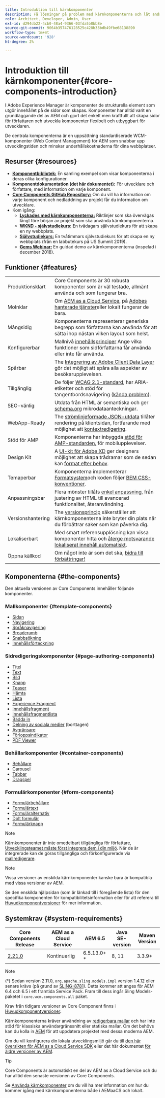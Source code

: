 ```yaml
---
title: Introduktion till kärnkomponenter
description: Få lösningar på problem med kärnkomponenterna och låt andra skapa element i AEM.
role: Architect, Developer, Admin, User
exl-id: d294db22-4cb0-48a4-9366-03fda5b8bb8e
source-git-commit: 9064b357476128525c428b33bdb49fbe68138890
workflow-type: tm+mt
source-wordcount: '928'
ht-degree: 2%

---
```


# Introduktion till kärnkomponenter{#core-components-introduction}

I Adobe Experience Manager är komponenter de strukturella element som utgör innehållet på de sidor som skapas. Komponenter har alltid varit en grundläggande del av AEM och gjort det enkelt men kraftfullt att skapa sidor för författaren och utveckla komponenter flexibelt och utbyggbart för utvecklaren.

De centrala komponenterna är en uppsättning standardiserade WCM-komponenter (Web Content Management) för AEM som snabbar upp utvecklingstiden och minskar underhållskostnaderna för dina webbplatser.

## Resurser {#resources}

* **[Komponentbibliotek:](https://www.adobe.com/go/aem_cmp_library)** En samling exempel som visar komponenterna i deras olika konfigurationer.
* **Komponentdokumentation (det här dokumentet):** För utvecklare och författare, med information om varje komponent.
* **[Core Components GitHub Repository:](https://github.com/adobe/aem-core-wcm-components)** Om du vill ha information om varje komponent och nedladdning av projekt får du information om utvecklare.
* Kom igång:
   * **[Lyckades med kärnkomponenterna:](/help/developing/success.md)** Riktlinjer som ska övervägas långt före början av projekt som ska använda kärnkomponenterna.
   * **[WKND - självstudiekurs:](https://experienceleague.adobe.com/docs/experience-manager-learn/getting-started-wknd-tutorial-develop/overview.html)** En tvådagars självstudiekurs för att skapa en ny webbplats.
   * **[Självstudiekurs:](https://expleague.azureedge.net/labs/L767/index.html)** En tvåtimmars självstudiekurs för att skapa en ny webbplats (från en labbutekurs på US Summit 2019).
   * **[Gems Webinar:](https://helpx.adobe.com/experience-manager/kt/eseminars/gems/AEM-Core-Components.html)** En guidad demo av kärnkomponenterna (inspelad i december 2018).

## Funktioner {#features}

|  |  |
|---|---|
| Produktionsklart | Core Components är 30 robusta komponenter som är väl testade, allmänt använda och som fungerar bra. |
| Molnklar | Om [AEM as a Cloud Service](https://experienceleague.adobe.com/docs/experience-manager-cloud-service/landing/home.html), på [Adobes hanterade tjänster](https://github.com/adobe/aem-project-archetype/tree/master/src/main/archetype/dispatcher.ams)eller lokalt fungerar de bara. |
| Mångsidig | Komponenterna representerar generiska begrepp som författarna kan använda för att sätta ihop nästan vilken layout som helst. |
| Konfigurerbar | Mallnivå [innehållsprinciper](https://experienceleague.adobe.com/docs/experience-manager-cloud-service/content/implementing/developing/full-stack/components-templates/templates.html#content-policies) Ange vilka funktioner som sidförfattarna får använda eller inte får använda. |
| Spårbar | The [Integrering av Adobe Client Data Layer](/help/developing/data-layer/overview.md) gör det möjligt att spåra alla aspekter av besökarupplevelsen. |
| Tillgänglig | De följer [WCAG 2.1-standard](https://www.w3.org/TR/WCAG21/), har ARIA-etiketter och stöd för tangentbordsnavigering ([kända problem](https://github.com/adobe/aem-core-wcm-components/issues?utf8=✓&amp;q=is%3Aissue+is%3Aopen+accessibility+in%3Atitle)). |
| SEO-vänlig | Utdata från HTML är semantiska och ger [schema.org](https://schema.org) mikrodataanteckningar. |
| WebApp-Ready | The [strömlinjeformade JSON-utdata](https://experienceleague.adobe.com/docs/experience-manager-learn/foundation/development/develop-sling-model-exporter.html) tillåter rendering på klientsidan, fortfarande med möjlighet att [kontextredigering](https://experienceleague.adobe.com/docs/experience-manager-learn/sites/spa-editor/spa-editor-framework-feature-video-use.html). |
| Stöd för AMP | Komponenterna har inbyggda [stöd för AMP-standarden,](/help/developing/amp.md) för mobilupplevelser. |
| Design Kit | A [UI-kit för Adobe XD](https://experienceleague.adobe.com/docs/experience-manager-learn/assets/AEM-CoreComponents-UI-Kit.xd) ger designers möjlighet att skapa trådramar som de sedan kan [format efter behov](https://github.com/adobe/aem-guides-wknd/releases/download/aem-guides-wknd-0.0.2/AEM_UI-kit-WKND.xd). |
| Temaperbar | Komponenterna implementerar [Formatsystem](https://experienceleague.adobe.com/docs/experience-manager-cloud-service/content/sites/authoring/features/style-system.html)och koden följer [BEM CSS-konventioner](http://getbem.com/). |
| Anpassningsbar | Flera mönster tillåts [enkel anpassning](developing/customizing.md), från justering av HTML till avancerad funktionalitet, återanvändning. |
| Versionshantering | The [versionsprincip](https://github.com/adobe/aem-core-wcm-components/wiki/Versioning-policies) säkerställer att kärnkomponenterna inte bryter din plats när du förbättrar saker som kan påverka dig. |
| Lokaliserbart | Med smart referensupplösning kan vissa komponenter hitta och [återge motsvarande lokaliserat innehåll automatiskt](get-started/localization.md). |
| Öppna källkod | Om något inte är som det ska, [bidra till förbättringar!](https://github.com/adobe/aem-core-wcm-components/blob/master/CONTRIBUTING.md) |

## Komponenterna {#the-components}

Den aktuella versionen av Core Components innehåller följande komponenter.

### Mallkomponenter {#template-components}

* [Sidan](components/page.md)
* [Navigering](components/navigation.md)
* [Språknavigering](components/language-navigation.md)
* [Breadcrumb](components/breadcrumb.md)
* [Snabbsökning](components/quick-search.md)
* [Innehållsförteckning](components/tableofcontents.md)

### Sidredigeringskomponenter {#page-authoring-components}

* [Titel](components/title.md)
* [Text](components/text.md)
* [Bild](components/image.md)
* [Knapp](components/button.md)
* [Teaser](components/teaser.md)
* [Hämta](components/download.md)
* [Lista](components/list.md)
* [Experience Fragment](components/experience-fragment.md)
* [Innehållsfragment](components/content-fragment-component.md)
* [Innehållsfragmentlista](components/content-fragment-list.md)
* [Bädda in](components/embed.md)
* [Delning av sociala medier](components/sharing.md) (borttagen)
* [Avgränsare](components/separator.md)
* [Förloppsindikator](components/progress-bar.md)
* [PDF Viewer](components/pdf-viewer.md)

### Behållarkomponenter {#container-components}

* [Behållare](components/container.md)
* [Carousel](components/carousel.md)
* [Tabbar](components/tabs.md)
* [Dragspel](components/accordion.md)

### Formulärkomponenter {#form-components}

* [Formulärbehållare](components/forms/form-container.md)
* [Formulärtext](components/forms/form-text.md)
* [Formuläralternativ](components/forms/form-options.md)
* [Dolt formulär](components/forms/form-hidden.md)
* [Formulärknapp](components/forms/form-button.md)

>[!NOTE]
>
>Kärnkomponenter är inte omedelbart tillgängliga för författare, [Utvecklingsteamet måste först integrera dem i din miljö](get-started/using.md). När de är integrerade kan de göras tillgängliga och förkonfigurerade via [mallredigerare](https://experienceleague.adobe.com/docs/experience-manager-cloud-service/sites/authoring/features/templates.html).

>[!NOTE]
>
>Vissa versioner av enskilda kärnkomponenter kanske bara är kompatibla med vissa versioner av AEM.
>
>Se den enskilda hjälpsidan (som är länkad till i föregående lista) för den specifika komponenten för kompatibilitetsinformation eller för att referera till [Huvudkomponentversioner](versions.md) för mer information.

## Systemkrav {#system-requirements}

| Core Components Release | AEM as a Cloud Service | AEM 6.5 | Java SE-version | Maven Version |
|---------|---------|---------|---------|---------|
| [2.21.0](https://github.com/adobe/aem-core-wcm-components/releases/tag/core.wcm.components.reactor-2.21.0) | Kontinuerlig | 6.5.13.0+ * | 8, 11 | 3.3.9+ |

>[!NOTE]
>
>(*) Sedan version 2.11.0, `org.apache.sling.models.impl` version 1.4.12 eller senare krävs (på grund av [SLING-8781](https://issues.apache.org/jira/browse/SLING-8781)). Detta kommer att anges för AEM 6.4 och 6.5 i ett framtida Service Pack. Fram till dess ingår Sling Models-paketet i `core.wcm.components.all` paket.

Krav från tidigare versioner av Core Component finns i [Huvudkomponentversioner](versions.md).

Kärnkomponenterna kräver användning av [redigerbara mallar](https://experienceleague.adobe.com/docs/experience-manager-learn/sites/page-authoring/template-editor-feature-video-use.html) och har inte stöd för klassiska användargränssnitt eller statiska mallar. Om det behövs kan du kolla in [AEM](https://opensource.adobe.com/aem-modernize-tools/pages/tools.html) för att uppdatera projektet med dessa moderna AEM.

Om du vill konfigurera din lokala utvecklingsmiljö går du till [den här översikten för AEM as a Cloud Service SDK](https://experienceleague.adobe.com/docs/experience-manager-learn/cloud-service/local-development-environment-set-up/overview.html) eller det här dokumentet [för äldre versioner av AEM](https://experienceleague.adobe.com/docs/experience-manager-learn/foundation/development/set-up-a-local-aem-development-environment.html).

>[!TIP]
>
>Core Components är automatiskt en del av AEM as a Cloud Service och du har alltid den senaste versionen av Core Components.
>
>Se [Använda kärnkomponenter](/help/get-started/using.md) om du vill ha mer information om hur du kommer igång med kärnkomponenterna både i AEMaaCS och lokalt.
